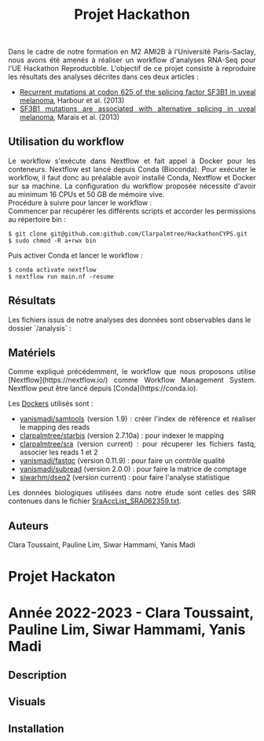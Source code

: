 
<div align="center"><h1>Projet Hackathon</h1></div>
<br>
<div align="justify">
  <p>
    Dans le cadre de notre formation en M2 AMI2B à l'Université Paris-Saclay, nous avons été amenés à réaliser un workflow d'analyses RNA-Seq pour l'UE Hackathon     Reproductible. L'objectif de ce projet consiste à reproduire les résultats des analyses décrites dans ces deux articles :
    
   * [Recurrent mutations at codon 625 of the splicing factor SF3B1 in uveal melanoma](https://pubmed.ncbi.nlm.nih.gov/23313955), Harbour et al. (2013)
   * [SF3B1 mutations are associated with alternative splicing in uveal melanoma](https://pubmed.ncbi.nlm.nih.gov/23861464), Marais et al. (2013)
  </p>
</div>

<div align="left"><h2>Utilisation du workflow</h2></div>

<div align="justify">
  <p>
    Le workflow s'exécute dans Nextflow et fait appel à Docker pour les conteneurs. Nextflow est lancé depuis Conda (Bioconda). Pour exécuter le workflow, il faut     donc au préalable avoir installé Conda, Nextflow et Docker sur sa machine. La configuration du workflow proposée nécessite d'avoir au minimum 16 CPUs et 50 GB     de mémoire vive.  <br>
    Procédure à suivre pour lancer le workflow :  <br>
    Commencer par récupérer les différents scripts et accorder les permissions au répertoire bin :
    
    $ git clone git@github.com:github.com/Clarpalmtree/HackathonCYPS.git
    $ sudo chmod -R a+rwx bin
  
   Puis activer Conda et lancer le workflow : 
    
    $ conda activate nextflow
    $ nextflow run main.nf -resume
  </p>
</div>

<div align="left"><h2>Résultats</h2></div>
  <p>
  Les fichiers issus de notre analyses des données sont observables dans le dossier `/analysis` : 
  </p>
</div>

<div align="left"><h2>Matériels</h2></div>
<div align="justify">
  <p> 
  Comme expliqué précédemment, le workflow que nous proposons utilise [Nextflow](https://nextflow.io/) comme Workflow Management System. Nextflow peut être lancé   depuis [Conda](https://conda.io).
    
  Les [Dockers](https://www.docker.com/en) utilisés sont : 
     
   * [yanismadi/samtools](https://hub.docker.com/r/yanismadi/samtools) (version 1.9) : créer l'index de référence et réaliser le mapping des reads
   * [clarpalmtree/starbis](https://hub.docker.com/r/clarpalmtree/starbis) (version 2.7.10a) : pour indexer le mapping
   * [clarpalmtree/sra](https://hub.docker.com/r/clarpalmtree/sra) (version current) : pour récuperer les fichiers fastq, associer les reads 1 et 2
   * [yanismadi/fastqc](https://hub.docker.com/r/yanismadi/fastqc) (version 0.11.9) : pour faire un contrôle qualité
   * [yanismadi/subread](https://hub.docker.com/r/yanismadi/subread) (version 2.0.0) : pour faire la matrice de comptage
   * [siwarhm/dseq2](https://hub.docker.com/r/siwarhm/dseq2) (version current) : pour faire l'analyse statistique
  
  Les données biologiques utilisées dans notre étude sont celles des SRR contenues dans le fichier [SraAccList_SRA062359.txt](https://github.com//Clarpalmtree/HackathonCYPS/blob/main/SraAccList_SRA062359.txt).
  </p>
</div>


<div align="left"><h2>Auteurs</h2></div>

<div align="justify">
  <p>
Clara Toussaint, Pauline Lim, Siwar Hammami, Yanis Madi
  </p>
</div>

# Projet Hackaton 
# Année 2022-2023 - Clara Toussaint, Pauline Lim, Siwar Hammami, Yanis Madi

## Description

## Visuals

## Installation

